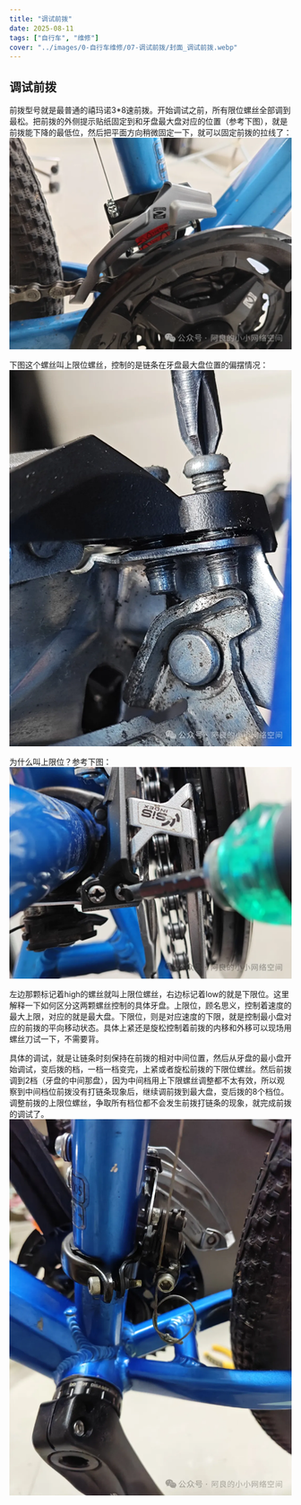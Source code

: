 ```yaml
---
title: "调试前拨"  
date: 2025-08-11  
tags: ["自行车", "维修"]  
cover: "../images/0-自行车维修/07-调试前拨/封面_调试前拨.webp"
---
```

## 调试前拨
前拨型号就是最普通的禧玛诺3*8速前拨。开始调试之前，所有限位螺丝全部调到最松。把前拨的外侧提示贴纸固定到和牙盘最大盘对应的位置（参考下图），就是前拨能下降的最低位，然后把平面方向稍微固定一下，就可以固定前拨的拉线了：
![前拨3](../images/0-维修自行车/07-调试前拨/前拨3.webp)

下图这个螺丝叫上限位螺丝，控制的是链条在牙盘最大盘位置的偏摆情况：
![前拨1](../images/0-维修自行车/07-调试前拨/前拨1.webp)

为什么叫上限位？参考下图：
![前拨2](../images/0-维修自行车/07-调试前拨/前拨2.webp)

左边那颗标记着high的螺丝就叫上限位螺丝，右边标记着low的就是下限位。这里解释一下如何区分这两颗螺丝控制的具体牙盘。上限位，顾名思义，控制着速度的最大上限，对应的就是最大盘。下限位，则是对应速度的下限，就是控制最小盘对应的前拨的平向移动状态。具体上紧还是旋松控制着前拨的内移和外移可以现场用螺丝刀试一下，不需要背。

具体的调试，就是让链条时刻保持在前拨的相对中间位置，然后从牙盘的最小盘开始调试，变后拨的档，一档一档变完，上紧或者旋松前拨的下限位螺丝。然后前拨调到2档（牙盘的中间那盘），因为中间档用上下限螺丝调整都不太有效，所以观察到中间档位前拨没有打链条现象后，继续调前拨到最大盘，变后拨的8个档位。调整前拨的上限位螺丝，争取所有档位都不会发生前拨打链条的现象，就完成前拨的调试了。
![前拨](../images/0-维修自行车/07-调试前拨/前拨.webp)